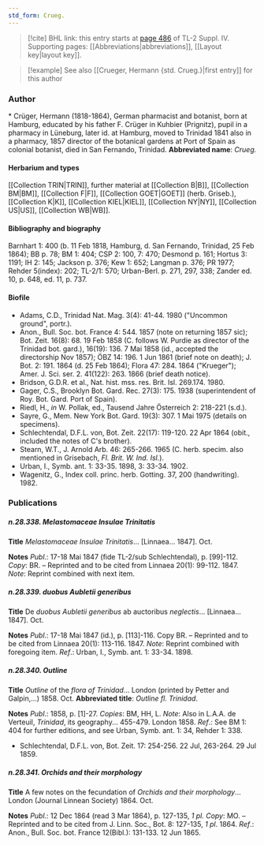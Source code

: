 ```yaml
---
std_form: Crueg.
---
```


> [!cite] BHL link: this entry starts at [page 486](https://www.biodiversitylibrary.org/page/33266163) of TL-2 Suppl. IV.
> Supporting pages: [[Abbreviations|abbreviations]], [[Layout key|layout key]].

> [!example] See also [[Crueger, Hermann {std. Crueg.}|first entry]] for this author

### Author

\* Crüger, Hermann (1818-1864), German pharmacist and botanist, born at Hamburg, educated by his father F. Crüger in Kuhbier (Prignitz), pupil in a pharmacy in Lüneburg, later id. at Hamburg, moved to Trinidad 1841 also in a pharmacy, 1857 director of the botanical gardens at Port of Spain as colonial botanist, died in San Fernando, Trinidad. 
**Abbreviated name**: *Crueg.*

#### Herbarium and types

[[Collection TRIN|TRIN]], further material at [[Collection B|B]], [[Collection BM|BM]], [[Collection F|F]], [[Collection GOET|GOET]] (herb. Griseb.), [[Collection K|K]], [[Collection KIEL|KIEL]], [[Collection NY|NY]], [[Collection US|US]], [[Collection WB|WB]].

#### Bibliography and biography

Barnhart 1: 400 (b. 11 Feb 1818, Hamburg, d. San Fernando, Trinidad, 25 Feb 1864); BB p. 78; BM 1: 404; CSP 2: 100, 7: 470; Desmond p. 161; Hortus 3: 1191; IH 2: 145; Jackson p. 376; Kew 1: 652; Langman p. 376; PR 1977; Rehder 5(index): 202; TL-2/1: 570; Urban-Berl. p. 271, 297, 338; Zander ed. 10, p. 648, ed. 11, p. 737.

#### Biofile

- Adams, C.D., Trinidad Nat. Mag. 3(4): 41-44. 1980 ("Uncommon ground", portr.).
- Anon., Bull. Soc. bot. France 4: 544. 1857 (note on returning 1857 sic); Bot. Zeit. 16(8): 68. 19 Feb 1858 (C. follows W. Purdie as director of the Trinidad bot. gard.), 16(19): 136. 7 Mai 1858 (id., accepted the directorship Nov 1857); ÖBZ 14: 196. 1 Jun 1861 (brief note on death); J. Bot. 2: 191. 1864 (d. 25 Feb 1864); Flora 47: 284. 1864 ("Krueger"); Amer. J. Sci. ser. 2. 41(122): 263. 1866 (brief death notice).
- Bridson, G.D.R. et al., Nat. hist. mss. res. Brit. Isl. 269.174. 1980.
- Gager, C.S., Brooklyn Bot. Gard. Rec. 27(3): 175. 1938 (superintendent of Roy. Bot. Gard. Port of Spain).
- Riedl, H., *in* W. Pollak, ed., Tausend Jahre Österreich 2: 218-221 (s.d.).
- Sayre, G., Mem. New York Bot. Gard. 19(3): 307. 1 Mai 1975 (details on specimens).
- Schlechtendal, D.F.L. von, Bot. Zeit. 22(17): 119-120. 22 Apr 1864 (obit., included the notes of C's brother).
- Stearn, W.T., J. Arnold Arb. 46: 265-266. 1965 (C. herb. specim. also mentioned in Grisebach, *Fl. Brit. W. Ind. Isl.*).
- Urban, I., Symb. ant. 1: 33-35. 1898, 3: 33-34. 1902.
- Wagenitz, G., Index coll. princ. herb. Gotting. 37, 200 (handwriting). 1982.

### Publications

##### n.28.338. Melastomaceae Insulae Trinitatis

**Title**
*Melastomaceae Insulae Trinitatis*... \[Linnaea... 1847\]. Oct.

**Notes**
*Publ*.: 17-18 Mai 1847 (fide TL-2/sub Schlechtendal), p. \[99\]-112. *Copy*: BR. – Reprinted and to be cited from Linnaea 20(1): 99-112. 1847.
*Note*: Reprint combined with next item.

##### n.28.339. duobus Aubletii generibus

**Title**
De *duobus Aubletii generibus* ab auctoribus *neglectis*... \[Linnaea... 1847\]. Oct.

**Notes**
*Publ*.: 17-18 Mai 1847 (id.), p. \[113\]-116. Copy BR. – Reprinted and to be cited from Linnaea 20(1): 113-116. 1847.
*Note*: Reprint combined with foregoing item.
*Ref*.: Urban, I., Symb. ant. 1: 33-34. 1898.

##### n.28.340. Outline

**Title**
*Outline* of the *flora of Trinidad*... London (printed by Petter and Galpin,...) 1858. Oct.
**Abbreviated title**: *Outline fl. Trinidad*.

**Notes**
*Publ*.: 1858, p. \[1\]-27. *Copies*: BM, HH, L.
*Note*: Also in L.A.A. de Verteuil, *Trinidad*, its geography... 455-479. London 1858.
*Ref*.: See BM 1: 404 for further editions, and see Urban, Symb. ant. 1: 34, Rehder 1: 338.
- Schlechtendal, D.F.L. von, Bot. Zeit. 17: 254-256. 22 Jul, 263-264. 29 Jul 1859.

##### n.28.341. Orchids and their morphology

**Title**
A few notes on the fecundation of *Orchids and their morphology*... London (Journal Linnean Society) 1864. Oct.

**Notes**
*Publ*.: 12 Dec 1864 (read 3 Mar 1864), p. 127-135, *1 pl. Copy*: MO. – Reprinted and to be cited from J. Linn. Soc., Bot. 8: 127-135, *1 pl*. 1864.
*Ref*.: Anon., Bull. Soc. bot. France 12(Bibl.): 131-133. 12 Jun 1865.

